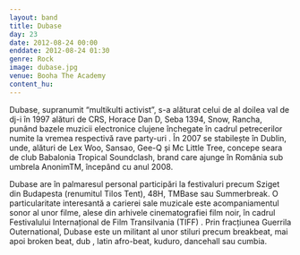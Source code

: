 ```yaml
---
layout: band
title: Dubase
day: 23
date: 2012-08-24 00:00
enddate: 2012-08-24 01:30
genre: Rock
image: dubase.jpg
venue: Booha The Academy
content_hu: 
---
```


Dubase, supranumit “multikulti activist”,  s-a alăturat celui de al doilea val de dj-i în 1997 alături de CRS, Horace Dan D, Seba 1394, Snow, Rancha, punând bazele muzicii electronice clujene închegate în cadrul petrecerilor numite la vremea respectivă rave party-uri . În 2007 se stabilește în Dublin, unde, alături de Lex Woo, Sansao, Gee-Q și Mc Little Tree, concepe seara de club Babalonia Tropical Soundclash, brand care ajunge în România sub umbrela AnonimTM, începând cu anul 2008.

Dubase are în palmaresul personal participări la festivaluri precum Sziget din Budapesta (renumitul Tilos Tent), 48H, TMBase sau Summerbreak. O particularitate interesantă a carierei sale muzicale este acompaniamentul sonor al unor filme, alese din arhivele cinematografiei film noir, în cadrul Festivalului Internațional de Film Transilvania (TIFF) . Prin fracțiunea Guerrila Outernational, Dubase este un militant al unor stiluri precum breakbeat, mai apoi broken beat, dub , latin afro-beat, kuduro, dancehall sau cumbia.